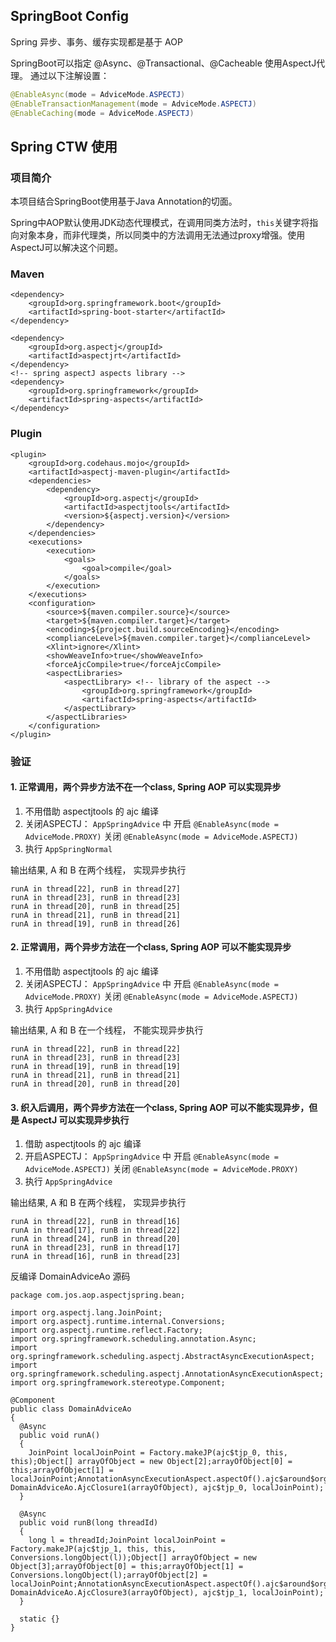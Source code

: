 ## SpringBoot Config

Spring 异步、事务、缓存实现都是基于 AOP

SpringBoot可以指定 @Async、@Transactional、@Cacheable 使用AspectJ代理。
通过以下注解设置：

```java
@EnableAsync(mode = AdviceMode.ASPECTJ)
@EnableTransactionManagement(mode = AdviceMode.ASPECTJ)
@EnableCaching(mode = AdviceMode.ASPECTJ)
```

## Spring CTW 使用


### 项目简介

本项目结合SpringBoot使用基于Java Annotation的切面。

Spring中AOP默认使用JDK动态代理模式，在调用同类方法时，`this`关键字将指向对象本身，而非代理类，所以同类中的方法调用无法通过proxy增强。使用AspectJ可以解决这个问题。


### Maven

	<dependency>
		<groupId>org.springframework.boot</groupId>
		<artifactId>spring-boot-starter</artifactId>
	</dependency>
	
	<dependency>
		<groupId>org.aspectj</groupId>
		<artifactId>aspectjrt</artifactId>
	</dependency>
	<!-- spring aspectJ aspects library -->
	<dependency>
		<groupId>org.springframework</groupId>
		<artifactId>spring-aspects</artifactId>
	</dependency>

### Plugin

	
	<plugin>
		<groupId>org.codehaus.mojo</groupId>
		<artifactId>aspectj-maven-plugin</artifactId>
		<dependencies>
			<dependency>
				<groupId>org.aspectj</groupId>
				<artifactId>aspectjtools</artifactId>
				<version>${aspectj.version}</version>
			</dependency>
		</dependencies>
		<executions>
			<execution>
				<goals>
					<goal>compile</goal>
				</goals>
			</execution>
		</executions>
		<configuration>
			<source>${maven.compiler.source}</source>
			<target>${maven.compiler.target}</target>
			<encoding>${project.build.sourceEncoding}</encoding>
			<complianceLevel>${maven.compiler.target}</complianceLevel>
			<Xlint>ignore</Xlint>
			<showWeaveInfo>true</showWeaveInfo>
			<forceAjcCompile>true</forceAjcCompile>
			<aspectLibraries>
				<aspectLibrary> <!-- library of the aspect -->
					<groupId>org.springframework</groupId>
					<artifactId>spring-aspects</artifactId>
				</aspectLibrary>
			</aspectLibraries>
		</configuration>
	</plugin>
	


### 验证

#### 1. 正常调用，两个异步方法不在一个class, Spring AOP 可以实现异步

1. 不用借助 aspectjtools 的 ajc 编译
2. 关闭ASPECTJ： `AppSpringAdvice` 中 开启 `@EnableAsync(mode = AdviceMode.PROXY)` 关闭 `@EnableAsync(mode = AdviceMode.ASPECTJ)`
3. 执行 `AppSpringNormal`


输出结果, A 和 B 在两个线程， 实现异步执行

```
runA in thread[22], runB in thread[27]
runA in thread[23], runB in thread[23]
runA in thread[20], runB in thread[25]
runA in thread[21], runB in thread[21]
runA in thread[19], runB in thread[26]
```


#### 2. 正常调用，两个异步方法在一个class, Spring AOP 可以不能实现异步

1. 不用借助 aspectjtools 的 ajc 编译
2. 关闭ASPECTJ： `AppSpringAdvice` 中 开启 `@EnableAsync(mode = AdviceMode.PROXY)` 关闭 `@EnableAsync(mode = AdviceMode.ASPECTJ)`
3. 执行 `AppSpringAdvice`


输出结果, A 和 B 在一个线程， 不能实现异步执行

```
runA in thread[22], runB in thread[22]
runA in thread[23], runB in thread[23]
runA in thread[19], runB in thread[19]
runA in thread[21], runB in thread[21]
runA in thread[20], runB in thread[20]
```

#### 3. 织入后调用，两个异步方法在一个class, Spring AOP 可以不能实现异步，但是 AspectJ 可以实现异步执行

1. 借助 aspectjtools 的 ajc 编译
2. 开启ASPECTJ： `AppSpringAdvice` 中 开启 `@EnableAsync(mode = AdviceMode.ASPECTJ)` 关闭 `@EnableAsync(mode = AdviceMode.PROXY)`
3. 执行 `AppSpringAdvice`


输出结果, A 和 B 在两个线程， 实现异步执行

```
runA in thread[22], runB in thread[16]
runA in thread[17], runB in thread[22]
runA in thread[24], runB in thread[20]
runA in thread[23], runB in thread[17]
runA in thread[16], runB in thread[23]
```

反编译 DomainAdviceAo 源码

```
package com.jos.aop.aspectjspring.bean;

import org.aspectj.lang.JoinPoint;
import org.aspectj.runtime.internal.Conversions;
import org.aspectj.runtime.reflect.Factory;
import org.springframework.scheduling.annotation.Async;
import org.springframework.scheduling.aspectj.AbstractAsyncExecutionAspect;
import org.springframework.scheduling.aspectj.AnnotationAsyncExecutionAspect;
import org.springframework.stereotype.Component;

@Component
public class DomainAdviceAo
{
  @Async
  public void runA()
  {
    JoinPoint localJoinPoint = Factory.makeJP(ajc$tjp_0, this, this);Object[] arrayOfObject = new Object[2];arrayOfObject[0] = this;arrayOfObject[1] = localJoinPoint;AnnotationAsyncExecutionAspect.aspectOf().ajc$around$org_springframework_scheduling_aspectj_AbstractAsyncExecutionAspect$1$6c004c3e(new DomainAdviceAo.AjcClosure1(arrayOfObject), ajc$tjp_0, localJoinPoint);
  }
  
  @Async
  public void runB(long threadId)
  {
    long l = threadId;JoinPoint localJoinPoint = Factory.makeJP(ajc$tjp_1, this, this, Conversions.longObject(l));Object[] arrayOfObject = new Object[3];arrayOfObject[0] = this;arrayOfObject[1] = Conversions.longObject(l);arrayOfObject[2] = localJoinPoint;AnnotationAsyncExecutionAspect.aspectOf().ajc$around$org_springframework_scheduling_aspectj_AbstractAsyncExecutionAspect$1$6c004c3e(new DomainAdviceAo.AjcClosure3(arrayOfObject), ajc$tjp_1, localJoinPoint);
  }
  
  static {}
}

```
